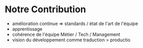 # Notre Contribution

- amélioration continue ⇒ standards / état de l'art de l'équipe
- apprentissage
- cohérence de l'équipe Métier / Tech / Management
- vision du développement comme traduction > productio
